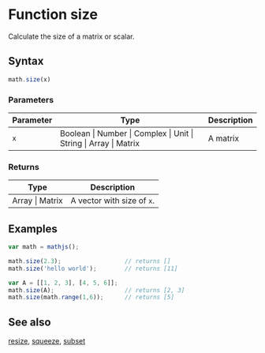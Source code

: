 # Function size

Calculate the size of a matrix or scalar.


## Syntax

```js
math.size(x)
```

### Parameters

Parameter | Type | Description
--------- | ---- | -----------
`x` | Boolean &#124; Number &#124; Complex &#124; Unit &#124; String &#124; Array &#124; Matrix | A matrix

### Returns

Type | Description
---- | -----------
Array &#124; Matrix | A vector with size of `x`.


## Examples

```js
var math = mathjs();

math.size(2.3);                  // returns []
math.size('hello world');        // returns [11]

var A = [[1, 2, 3], [4, 5, 6]];
math.size(A);                    // returns [2, 3]
math.size(math.range(1,6));      // returns [5]
```


## See also

[resize](resize.md),
[squeeze](squeeze.md),
[subset](subset.md)


<!-- Note: This file is automatically generated from source code comments. Changes made in this file will be overridden. -->
